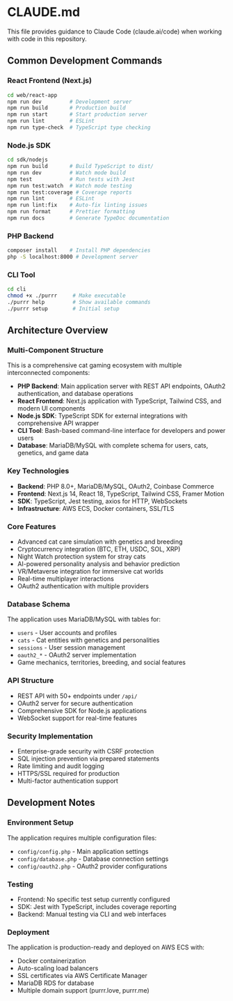# CLAUDE.md

This file provides guidance to Claude Code (claude.ai/code) when working with code in this repository.

## Common Development Commands

### React Frontend (Next.js)
```bash
cd web/react-app
npm run dev         # Development server
npm run build       # Production build
npm run start       # Start production server
npm run lint        # ESLint
npm run type-check  # TypeScript type checking
```

### Node.js SDK
```bash
cd sdk/nodejs
npm run build       # Build TypeScript to dist/
npm run dev         # Watch mode build
npm test            # Run tests with Jest
npm run test:watch  # Watch mode testing
npm run test:coverage # Coverage reports
npm run lint        # ESLint
npm run lint:fix    # Auto-fix linting issues
npm run format      # Prettier formatting
npm run docs        # Generate TypeDoc documentation
```

### PHP Backend
```bash
composer install    # Install PHP dependencies
php -S localhost:8000 # Development server
```

### CLI Tool
```bash
cd cli
chmod +x ./purrr     # Make executable
./purrr help         # Show available commands
./purrr setup        # Initial setup
```

## Architecture Overview

### Multi-Component Structure
This is a comprehensive cat gaming ecosystem with multiple interconnected components:

- **PHP Backend**: Main application server with REST API endpoints, OAuth2 authentication, and database operations
- **React Frontend**: Next.js application with TypeScript, Tailwind CSS, and modern UI components
- **Node.js SDK**: TypeScript SDK for external integrations with comprehensive API wrapper
- **CLI Tool**: Bash-based command-line interface for developers and power users
- **Database**: MariaDB/MySQL with complete schema for users, cats, genetics, and game data

### Key Technologies
- **Backend**: PHP 8.0+, MariaDB/MySQL, OAuth2, Coinbase Commerce
- **Frontend**: Next.js 14, React 18, TypeScript, Tailwind CSS, Framer Motion
- **SDK**: TypeScript, Jest testing, axios for HTTP, WebSockets
- **Infrastructure**: AWS ECS, Docker containers, SSL/TLS

### Core Features
- Advanced cat care simulation with genetics and breeding
- Cryptocurrency integration (BTC, ETH, USDC, SOL, XRP)
- Night Watch protection system for stray cats
- AI-powered personality analysis and behavior prediction
- VR/Metaverse integration for immersive cat worlds
- Real-time multiplayer interactions
- OAuth2 authentication with multiple providers

### Database Schema
The application uses MariaDB/MySQL with tables for:
- `users` - User accounts and profiles
- `cats` - Cat entities with genetics and personalities
- `sessions` - User session management
- `oauth2_*` - OAuth2 server implementation
- Game mechanics, territories, breeding, and social features

### API Structure
- REST API with 50+ endpoints under `/api/`
- OAuth2 server for secure authentication
- Comprehensive SDK for Node.js applications
- WebSocket support for real-time features

### Security Implementation
- Enterprise-grade security with CSRF protection
- SQL injection prevention via prepared statements
- Rate limiting and audit logging
- HTTPS/SSL required for production
- Multi-factor authentication support

## Development Notes

### Environment Setup
The application requires multiple configuration files:
- `config/config.php` - Main application settings
- `config/database.php` - Database connection settings
- `config/oauth2.php` - OAuth2 provider configurations

### Testing
- Frontend: No specific test setup currently configured
- SDK: Jest with TypeScript, includes coverage reporting
- Backend: Manual testing via CLI and web interfaces

### Deployment
The application is production-ready and deployed on AWS ECS with:
- Docker containerization
- Auto-scaling load balancers
- SSL certificates via AWS Certificate Manager
- MariaDB RDS for database
- Multiple domain support (purrr.love, purrr.me)